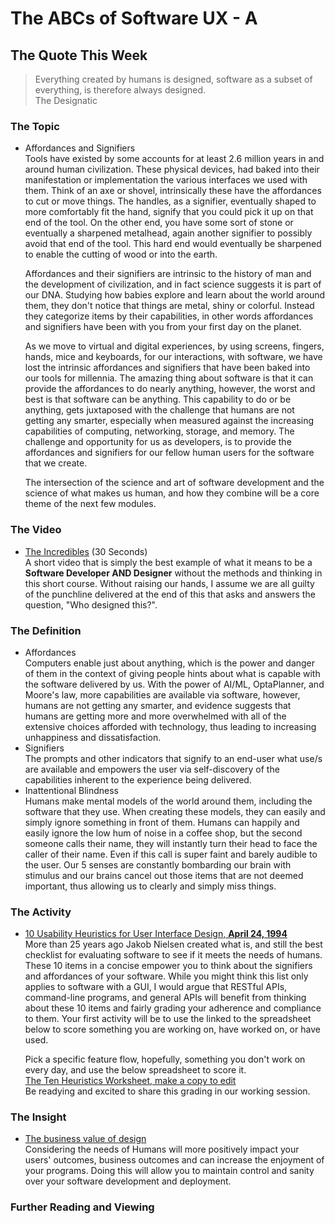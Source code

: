 # The ABCs of Software UX - A

## The Quote This Week
> Everything created by humans is designed, software as a subset of everything, is therefore always designed.  
> The Designatic

### The Topic
 - Affordances and Signifiers  
   Tools have existed by some accounts for at least 2.6 million years in and around human civilization.  These physical devices, had baked into their manifestation or implementation the various interfaces we used with them.  Think of an axe or shovel, intrinsically these have the affordances to cut or move things. The handles, as a signifier, eventually shaped to more comfortably fit the hand, signify that you could pick it up on that end of the tool.  On the other end, you have some sort of stone or eventually a sharpened metalhead, again another signifier to possibly avoid that end of the tool.  This hard end would eventually be sharpened to enable the cutting of wood or into the earth.  

   Affordances and their signifiers are intrinsic to the history of man and the development of civilization, and in fact science suggests it is part of our DNA.  Studying how babies explore and learn about the world around them, they don't notice that things are metal, shiny or colorful.  Instead they categorize items by their capabilities, in other words affordances and signifiers have been with you from your first day on the planet.

   As we move to virtual and digital experiences, by using screens, fingers, hands, mice and keyboards, for our interactions, with software, we have lost the intrinsic affordances and signifiers that have been baked into our tools for millennia.  The amazing thing about software is that it can provide the affordances to do nearly anything, however, the worst and best is that software can be anything.  This capability to do or be anything, gets juxtaposed with the challenge that humans are not getting any smarter, especially when measured against the increasing capabilities of computing, networking, storage, and memory.  The challenge and  opportunity for us as developers, is to provide the affordances and signifiers for our fellow human users for the software that we create.  

   The intersection of the science and art of software development and the science of what makes us human, and how they combine will be a core theme of the next few modules. 

### The Video
 - [The Incredibles](https://www.youtube.com/watch?v=L1CxlyMoFRs) (30 Seconds)   
   A short video that is simply the best example of what it means to be a **Software Developer AND Designer** without the methods and thinking in this short course.  Without raising our hands, I assume we are all guilty of the punchline delivered at the end of this that asks and answers the question, "Who designed this?".  

### The Definition
 - Affordances  
   Computers enable just about anything, which is the power and danger of them in the context of giving people hints about what is capable with the software delivered by us.  With the power of AI/ML, OptaPlanner, and Moore's law, more capabilities are available via software, however, humans are not getting any smarter, and evidence suggests that humans are getting more and more overwhelmed with all of the extensive choices afforded with technology, thus leading to increasing unhappiness and dissatisfaction.   
 - Signifiers  
   The prompts and other indicators that signify to an end-user what use/s are available and empowers the user via self-discovery of the capabilities inherent to the experience being delivered.
 - Inattentional Blindness   
   Humans make mental models of the world around them, including the software that they use.  When creating these models, they can easily and simply ignore something in front of them.  Humans can happily and easily ignore the low hum of noise in a coffee shop, but the second someone calls their name, they will instantly turn their head to face the caller of their name.  Even if this call is super faint and barely audible to the user.  Our 5 senses are constantly bombarding our brain with stimulus and our brains cancel out those items that are not deemed important, thus allowing us to clearly and simply miss things.

### The Activity
 - [10 Usability Heuristics for User Interface Design, **April 24, 1994**](https://www.nngroup.com/articles/ten-usability-heuristics/)  
More than 25 years ago Jakob Nielsen created what is, and still the best checklist for evaluating software to see if it meets the needs of humans.  These 10 items in a  concise empower you to think about the signifiers and affordances of your software.  While you might think this list only applies to software with a GUI, I would argue that RESTful APIs, command-line programs, and general APIs will benefit from thinking about these 10 items and fairly grading your adherence and compliance to them.  Your first activity will be to use the linked to the spreadsheet below to score something you are working on, have worked on, or have used.    

   Pick a specific feature flow, hopefully, something you don't work on every day, and use the below spreadsheet to score it.  
[The Ten Heuristics Worksheet, make a copy to edit](https://docs.google.com/spreadsheets/d/1Gqoo_ORcSlXmj_EX_Xrih1BELiYv4HjqLaJlIhrxQ1U/edit?usp=sharing)  
   Be readying and excited to share this grading in our working session.

### The Insight  
 - [The business value of design](https://www.mckinsey.com/business-functions/mckinsey-design/our-insights/the-business-value-of-design)  
Considering the needs of Humans will more positively impact your users' outcomes, business outcomes and can increase the enjoyment of your programs.  Doing this will allow you to maintain control and sanity over your software development and deployment.

### Further Reading and Viewing
